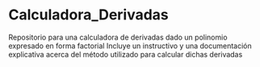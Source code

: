 # Calculadora_Derivadas
Repositorio para una calculadora de derivadas dado un polinomio expresado en forma factorial
Incluye un instructivo y una documentación explicativa acerca del método utilizado para calcular dichas derivadas
